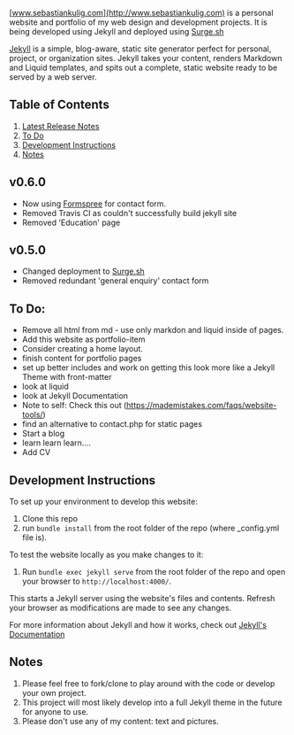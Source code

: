 [www.sebastiankulig.com](http://www.sebastiankulig.com) is a personal website and portfolio of my web design and development projects. It is being developed using Jekyll and deployed using [Surge.sh](www.surge.sh)

[Jekyll](https://jekyllrb.com/) is a simple, blog-aware, static site generator perfect for personal, project, or organization sites. Jekyll takes your content, renders Markdown and Liquid templates, and spits out a complete, static website ready to be served by a web server. 

## Table of Contents

1. [Latest Release Notes](#v060)
2. [To Do](#to-do)
3. [Development Instructions](#development-instructions)
4. [Notes](#notes)

## v0.6.0
* Now using [Formspree](www.formspree.io) for contact form.
* Removed Travis CI as couldn't successfully build jekyll site
* Removed 'Education' page

## v0.5.0
* Changed deployment to [Surge.sh](www.surge.sh)
* Removed redundant 'general enquiry' contact form

## To Do:

* Remove all html from md - use only markdon and liquid inside of pages.
* Add this website as portfolio-item
* Consider creating a home layout.
* finish content for portfolio pages
* set up better includes and work on getting this look more like a Jekyll Theme with front-matter
* look at liquid
* look at Jekyll Documentation
* Note to self: Check this out (https://mademistakes.com/faqs/website-tools/)
* find an alternative to contact.php for static pages
* Start a blog
* learn learn learn....
* Add CV

## Development Instructions

To set up your environment to develop this website:
1. Clone this repo
2. run `bundle install` from the root folder of the repo (where _config.yml file is).

To test the website locally as you make changes to it:
1. Run `bundle exec jekyll serve` from the root folder of the repo and open your browser to `http://localhost:4000/`. 

This starts a Jekyll server using the website's files and contents. Refresh your browser as modifications are made to see any changes.

For more information about Jekyll and how it works, check out [Jekyll's Documentation](https://jekyllrb.com/)

## Notes
1. Please feel free to fork/clone to play around with the code or develop your own project.
2. This project will most likely develop into a full Jekyll theme in the future for anyone to use.
3. Please don't use any of my content: text and pictures.
